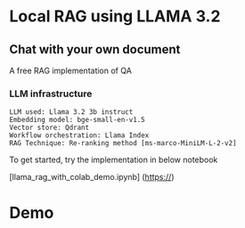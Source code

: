 # Local RAG using LLAMA 3.2
## Chat with your own document
A free RAG implementation of QA 

### LLM infrastructure


```
LLM used: Llama 3.2 3b instruct                            
Embedding model: bge-small-en-v1.5                         
Vector store: Qdrant                                       
Workflow orchestration: Llama Index                        
RAG Technique: Re-ranking method [ms-marco-MiniLM-L-2-v2]  
```

To get started, try the implementation in below notebook

[llama_rag_with_colab_demo.ipynb] ([https://](https://github.com/madanmohan-venkatesan/Chat-with-your-own-document/blob/bcc48d39716507ca4bf0504c0da220367c4e7d94/llama_rag_with_colab_demo.ipynb))

# Demo



